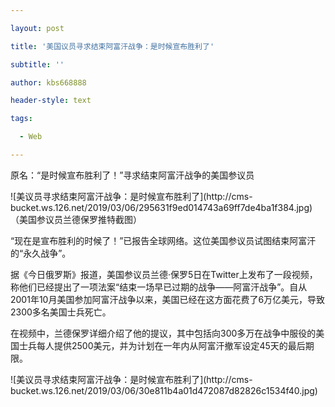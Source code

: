 ---
layout: post
title: '美国议员寻求结束阿富汗战争：是时候宣布胜利了'
subtitle: ''
author: kbs668888
header-style: text
tags:
  - Web
---
原名：“是时候宣布胜利了！”寻求结束阿富汗战争的美国参议员

![美议员寻求结束阿富汗战争：是时候宣布胜利了](http://cms-
bucket.ws.126.net/2019/03/06/295631f9ed014743a69ff7de4ba1f384.jpg)（美国参议员兰德保罗推特截图）

“现在是宣布胜利的时候了！”已报告全球网络。这位美国参议员试图结束阿富汗的“永久战争”。

据《今日俄罗斯》报道，美国参议员兰德·保罗5日在Twitter上发布了一段视频，称他们已经提出了一项法案“结束一场早已过期的战争——阿富汗战争”。自从2001年10月美国参加阿富汗战争以来，美国已经在这方面花费了6万亿美元，导致2300多名美国士兵死亡。

在视频中，兰德保罗详细介绍了他的提议，其中包括向300多万在战争中服役的美国士兵每人提供2500美元，并为计划在一年内从阿富汗撤军设定45天的最后期限。

![美议员寻求结束阿富汗战争：是时候宣布胜利了](http://cms-
bucket.ws.126.net/2019/03/06/30e811b4a01d472087d82826c1534f40.jpg)

